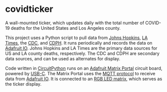 # covidticker
A wall-mounted ticker, which updates daily with the total number of COVID-19 deaths for the United States and Los Angeles county.

This project uses a Python script to pull data from [Johns Hopkins](https://github.com/CSSEGISandData/COVID-19), [LA Times](https://github.com/datadesk/california-coronavirus-data), the [CDC](https://data.cdc.gov/Case-Surveillance/United-States-COVID-19-Cases-and-Deaths-by-State-o/9mfq-cb36), and [CDPH](https://data.ca.gov/dataset/covid-19-cases/resource/926fd08f-cc91-4828-af38-bd45de97f8c3). It runs periodically and records the data on [Adafruit IO](https://io.adafruit.com/). Johns Hopkins and LA Times are the primary data sources for US and LA county deaths, respectively. The CDC and CDPH are secondary data sources, and can be used as alternates for display.

Code written in [CircuitPython](https://circuitpython.org/) runs on an [Adafruit Matrix Portal](https://www.adafruit.com/product/4745) circuit board, powered by [USB-C](https://www.adafruit.com/product/4298). The Matrix Portal uses the [MQTT protocol](https://learn.adafruit.com/mqtt-in-circuitpython/overview) to receive data from [Adafruit IO](https://io.adafruit.com/). It is connected to an [RGB LED matrix](https://www.adafruit.com/product/2276), which serves as the ticker display.
